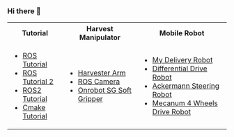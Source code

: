 ### Hi there 👋

<table>
  <tbody>
    <tr>
      <th align="center">Tutorial</th>
      <th align="center">Harvest Manipulator</th>
      <th align="center">Mobile Robot</th>
    </tr>
    <tr>
      <td>
        <ul>
          <li><a href="https://github.com/Phayuth/ros_tutor">ROS Tutorial</a></li>
          <li><a href="https://github.com/Phayuth/ros_tutor2">ROS Tutorial 2</a></li>
          <li><a href="https://github.com/Phayuth/ros2_tutor">ROS2 Tutorial</a></li>
          <li><a href="https://github.com/Phayuth/cmake_tutor">Cmake Tutorial</a></li>
        </ul>
      </td>
      <td>
        <ul>
          <li><a href="https://github.com/Phayuth/harvester_arm">Harvester Arm</a></li>
          <li><a href="https://github.com/Phayuth/ros_camera">ROS Camera</a></li>
          <li><a href="https://github.com/Phayuth/onrobot_sg">Onrobot SG Soft Gripper</a></li>
        </ul>
      </td>
      <td>
        <ul>
          <li><a href="https://github.com/Phayuth/delivery_robot">My Delivery Robot</a></li>
          <li><a href="https://github.com/Phayuth/robotros_sim">Differential Drive Robot</a></li>
          <li><a href="https://github.com/Phayuth/carbot">Ackermann Steering Robot</a></li>
          <li><a href="https://github.com/Phayuth/mecanum_wheel_bot">Mecanum 4 Wheels Drive Robot</a></li>
        </ul>
      </td>
    </tr>
  </tbody>
</table>
